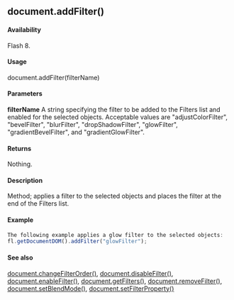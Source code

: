 ## document.addFilter()

#### Availability

Flash 8.

#### Usage

document.addFilter(filterName)

#### Parameters

**filterName** A string specifying the filter to be added to the Filters list and enabled for the selected objects. Acceptable values are "adjustColorFilter", "bevelFilter", "blurFilter", "dropShadowFilter", "glowFilter", "gradientBevelFilter", and "gradientGlowFilter".

#### Returns

Nothing.

#### Description

Method; applies a filter to the selected objects and places the filter at the end of the Filters list.

#### Example

```javascript
The following example applies a glow filter to the selected objects:
fl.getDocumentDOM().addFilter("glowFilter");

```
#### See also

[document.changeFilterOrder()](#!AdobeDocs/developers-animatesdk-docs/test/Document_object/docume29.md), [document.disableFilter()](#!AdobeDocs/developers-animatesdk-docs/test/Document_object/docume47.md), [document.enableFilter()](#!AdobeDocs/developers-animatesdk-docs/test/Document_object/docume59.md), [document.getFilters()](#!AdobeDocs/developers-animatesdk-docs/test/Document_object/docume79.md), [document.removeFilter()](#!AdobeDocs/developers-animatesdk-docs/test/Document_object/docum270.md), [document.setBlendMode()](#!AdobeDocs/developers-animatesdk-docs/test/Document_object/docum460.md), [document.setFilterProperty()](#!AdobeDocs/developers-animatesdk-docs/test/Document_object/docum520.md)
